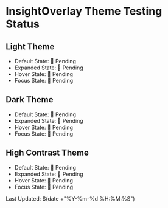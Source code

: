 # InsightOverlay Theme Testing Status

## Light Theme
- Default State: 🔄 Pending
- Expanded State: 🔄 Pending
- Hover State: 🔄 Pending
- Focus State: 🔄 Pending

## Dark Theme
- Default State: 🔄 Pending
- Expanded State: 🔄 Pending
- Hover State: 🔄 Pending
- Focus State: 🔄 Pending

## High Contrast Theme
- Default State: 🔄 Pending
- Expanded State: 🔄 Pending
- Hover State: 🔄 Pending
- Focus State: 🔄 Pending

Last Updated: $(date +"%Y-%m-%d %H:%M:%S")
